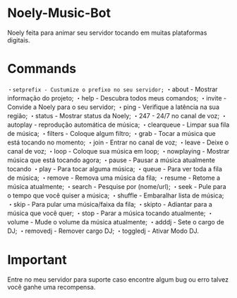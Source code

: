 # Noely-Music-Bot
Noely feita para animar seu servidor tocando em muitas plataformas digitais.

# Commands

``・setprefix - Custumize o prefixo no seu servidor;``
・about - Mostrar informação do projeto;
・help - Descubra todos meus comandos;
・invite - Convide a Noely para o seu servidor;
・ping - Verifique a latência na sua região;
・status - Mostrar status da Noely;
・247 - 24/7 no canal de voz;
・autoplay - reprodução automática de música;
・clearqueue - Limpar sua fila de música;
・filters - Coloque algum filtro;
・grab - Tocar a música que está tocando no momento;
・join - Entrar no canal de voz;
・leave - Deixe o canal de voz;
・loop - Coloque sua música em loop;
・nowplaying - Mostrar música que está tocando agora;
・pause - Pausar a música atualmente tocando
・play - Para tocar alguma música;
・queue - Para ver toda a fila de música;
・remove - Remova uma música da fila;
・resume - Retome a música atualmente;
・search - Pesquise por (nome/url);
・seek - Pule para o tempo que você quiser a música;
・shuffle - Embaralhar lista de música;
・skip - Para pular uma música/faixa da fila;
・skipto - Adiantar para a música que você quer;
・stop - Parar a música tocando atualmente;
・volume - Mude o volume da música atualmente;
・adddj - Sete o cargo de DJ;
・removedj - Remover cargo DJ;
・toggledj - Ativar Modo DJ.

# Important
Entre no meu servidor para suporte caso encontre algum bug ou erro talvez você ganhe uma recompensa.
